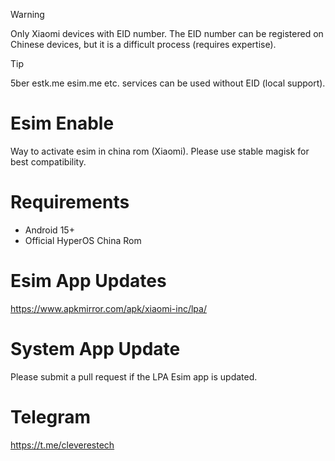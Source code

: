 > [!WARNING]
> Only Xiaomi devices with EID number. The EID number can be registered on Chinese devices, but it is a difficult process (requires expertise).

> [!TIP]
> 5ber estk.me esim.me etc. services can be used without EID (local support).

# Esim Enable
Way to activate esim in china rom (Xiaomi).
Please use stable magisk for best compatibility.

# Requirements
* Android 15+
* Official HyperOS China Rom

# Esim App Updates
https://www.apkmirror.com/apk/xiaomi-inc/lpa/

# System App Update
Please submit a pull request if the LPA Esim app is updated.

# Telegram
https://t.me/cleverestech
